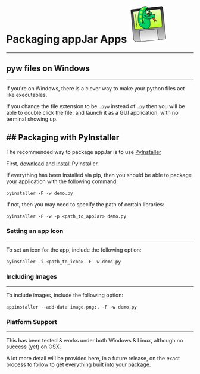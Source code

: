 # Packaging appJar Apps ![PyInstaller](img/pyinstaller-draft1a-100_trans.png)
---

## pyw files on Windows
---

If you're on Windows, there is a clever way to make your python files act like executables.  

If you change the file extension to be `.pyw` instead of `.py` then you will be able to double click the file, and launch it as a GUI application, with no terminal showing up.  

## Packaging with PyInstaller
---

The recommended way to package appJar is to use [PyInstaller](http://www.pyinstaller.org)  

First, [download](http://www.pyinstaller.org/downloads.html) and [install](https://pyinstaller.readthedocs.io/en/stable/installation.html) PyInstaller.  

If everything has been installed via pip, then you should be able to package your application with the following command:

```pyinstaller -F -w demo.py```

If not, then you may need to specify the path of certain libraries:  

```pyinstaller -F -w -p <path_to_appJar> demo.py```

### Setting an app Icon
---
To set an icon for the app, include the following option:

```pyinstaller -i <path_to_icon> -F -w demo.py```

### Including Images
---
To include images, include the following option:

```appinstaller --add-data image.png:. -F -w demo.py```

### Platform Support
---
This has been tested & works under both Windows & Linux, although no success (yet) on OSX.  

A lot more detail will be provided here, in a future release, on the exact process to follow to get everything built into  your package.  
